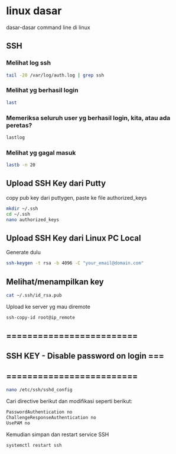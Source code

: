 # linux dasar
dasar-dasar command line di linux
## SSH
### Melihat log ssh
```bash
tail -20 /var/log/auth.log | grep ssh
```
### Melihat yg berhasil login
```bash
last
```
### Memeriksa seluruh user yg berhasil login, kita, atau ada peretas?
```bash
lastlog
```
### Melihat yg gagal masuk
```bash
lastb -n 20
```
## Upload SSH Key dari Putty
copy pub key dari puttygen, 
paste ke file authorized_keys
```bash
mkdir ~/.ssh
cd ~/.ssh
nano authorized_keys
```
## Upload SSH Key dari Linux PC Local
Generate dulu
```bash
ssh-keygen -t rsa -b 4096 -C "your_email@domain.com"
```
## Melihat/menampilkan key
```bash
cat ~/.ssh/id_rsa.pub
```
Upload ke server yg mau diremote
```bash
ssh-copy-id root@ip_remote
```

## =========================
## SSH KEY - Disable password on login ===
## =========================
```bash
nano /etc/ssh/sshd_config
```
Cari directive berikut dan modifikasi seperti berikut:
```bash
PasswordAuthentication no
ChallengeResponseAuthentication no
UsePAM no
```
Kemudian simpan dan restart service SSH
```bash
systemctl restart ssh
```
